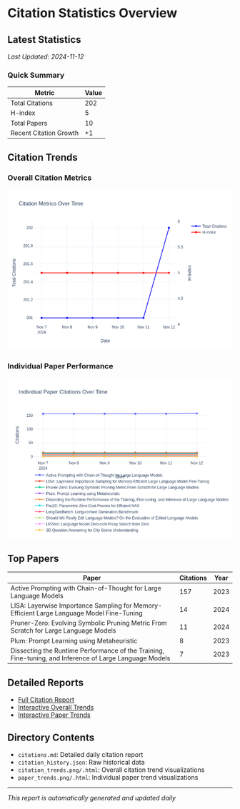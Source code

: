 # Citation Statistics Overview

## Latest Statistics
*Last Updated: 2024-11-12*

### Quick Summary
| Metric | Value |
| ------ | ----- |
| Total Citations | 202 |
| H-index | 5 |
| Total Papers | 10 |
| Recent Citation Growth | +1 |

## Citation Trends

### Overall Citation Metrics
![Citation Trends](citation_trends.png)

### Individual Paper Performance
![Paper Trends](paper_trends.png)

## Top Papers

| Paper | Citations | Year |
| ----- | --------- | ---- |
| Active Prompting with Chain-of-Thought for Large Language Models | 157 | 2023 |
| LISA: Layerwise Importance Sampling for Memory-Efficient Large Language Model Fine-Tuning | 14 | 2024 |
| Pruner-Zero: Evolving Symbolic Pruning Metric From Scratch for Large Language Models | 11 | 2024 |
| Plum: Prompt Learning using Metaheuristic | 8 | 2023 |
| Dissecting the Runtime Performance of the Training, Fine-tuning, and Inference of Large Language Models | 7 | 2023 |

## Detailed Reports
- [Full Citation Report](citations.md)
- [Interactive Overall Trends](citation_trends.html)
- [Interactive Paper Trends](paper_trends.html)

## Directory Contents
- `citations.md`: Detailed daily citation report
- `citation_history.json`: Raw historical data
- `citation_trends.png/.html`: Overall citation trend visualizations
- `paper_trends.png/.html`: Individual paper trend visualizations

---
*This report is automatically generated and updated daily*